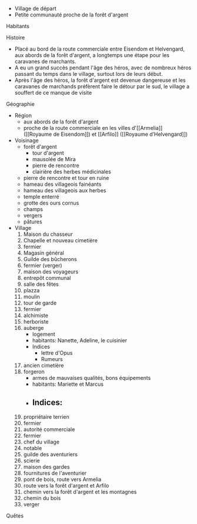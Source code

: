 - Village de départ
- Petite communauté proche de la forêt d'argent


Habitants


Histoire
- Placé au bord de la route commerciale entre Eisendom et Helvengard, aux abords de la forêt d'argent, a longtemps une étape pour les caravanes de marchants.
- A eu un grand succès pendant l'âge des héros, avec de nombreux héros passant du temps dans le village, surtout lors de leurs début.
- Après l'âge des héros, la forêt d'argent est devenue dangereuse et les caravanes de marchands préfèrent faire le détour par le sud, le village a souffert de ce manque de visite


Géographie
- Région
	- aux abords de la forêt d'argent
	- proche de la route commerciale en les villes d'[[Armelia]] ([[Royaume de Eisendom]]) et [[Arfilo]] ([[Royaume d’Helvengard]])
- Voisinage
	- forêt d'argent
		- tour d'argent
		- mausolée de Mira
		- pierre de rencontre
		- clairière des herbes médicinales
	- pierre de rencontre et tour en ruine
	- hameau des villageois fainéants
	- hameau des villageois aux herbes
	- temple enterré
	- grotte des ours cornus
	- champs
	- vergers
	- pâtures
- Village
	1. Maison du chasseur
	2. Chapelle et nouveau cimetière
	3. fermier
	4. Magasin général
	5. Guilde des bûcherons
	6. fermier (verger)
	7. maison des voyageurs
	8. entrepôt communal
	9. salle des fêtes
	10. plazza
	11. moulin
	12. tour de garde
	13. fermier
	14. alchimiste
	15. herboriste
	16. auberge
		- logement
		- habitants: Nanette, Adeline, le cuisinier
		- Indices
			- lettre d'Opus
			- Rumeurs
	17. ancien cimetière
	18. forgeron
		- armes de mauvaises qualités, bons équipements
		- habitants: Mariette et Marcus
		- Indices:
			- 
	19. propriétaire terrien
	20. fermier
	21. autorité commerciale
	22. fermier
	23. chef du village
	24. notable
	25. guilde des aventuriers
	26. scierie
	27. maison des gardes
	28. fournitures de l'aventurier
	29. pont de bois, route vers Armelia
	30. route vers la forêt d'argent et Arfilo
	31. chemin vers la forêt d'argent et les montagnes
	32. chemin du bois
	33. verger



Quêtes

